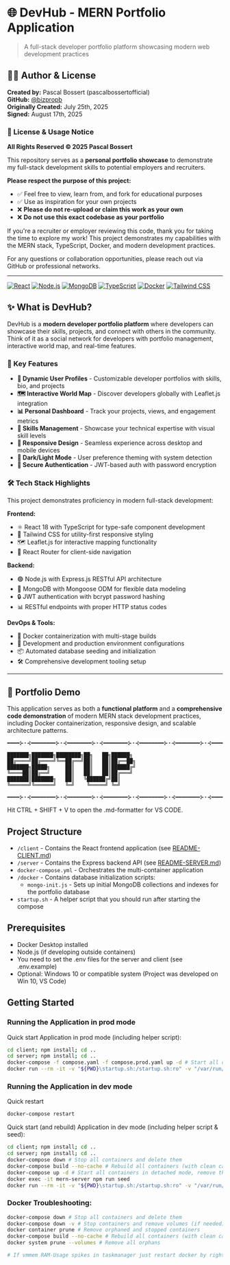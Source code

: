 # 🌐 DevHub - MERN Portfolio Application

> A full-stack developer portfolio platform showcasing modern web development practices

## 👨‍💻 Author & License

**Created by:** Pascal Bossert (pascalbossertofficial)  
**GitHub:** [@bizpropb](https://github.com/bizpropb?tab=repositories)  
**Originally Created:** July 25th, 2025  
**Signed:** August 17th, 2025  

### 📜 License & Usage Notice

**All Rights Reserved © 2025 Pascal Bossert**

This repository serves as a **personal portfolio showcase** to demonstrate my full-stack development skills to potential employers and recruiters. 

**Please respect the purpose of this project:**
- ✅ Feel free to view, learn from, and fork for educational purposes
- ✅ Use as inspiration for your own projects  
- ❌ **Please do not re-upload or claim this work as your own**
- ❌ **Do not use this exact codebase as your portfolio**

If you're a recruiter or employer reviewing this code, thank you for taking the time to explore my work! This project demonstrates my capabilities with the MERN stack, TypeScript, Docker, and modern development practices.

For any questions or collaboration opportunities, please reach out via GitHub or professional networks.

---

[![React](https://img.shields.io/badge/React-18.x-61DAFB?logo=react&logoColor=white)](https://reactjs.org/)
[![Node.js](https://img.shields.io/badge/Node.js-18.x-339933?logo=node.js&logoColor=white)](https://nodejs.org/)
[![MongoDB](https://img.shields.io/badge/MongoDB-6.x-47A248?logo=mongodb&logoColor=white)](https://mongodb.com/)
[![TypeScript](https://img.shields.io/badge/TypeScript-5.x-3178C6?logo=typescript&logoColor=white)](https://typescriptlang.org/)
[![Docker](https://img.shields.io/badge/Docker-Containerized-2496ED?logo=docker&logoColor=white)](https://docker.com/)
[![Tailwind CSS](https://img.shields.io/badge/Tailwind-3.x-06B6D4?logo=tailwindcss&logoColor=white)](https://tailwindcss.com/)

## ✨ What is DevHub?

DevHub is a **modern developer portfolio platform** where developers can showcase their skills, projects, and connect with others in the community. Think of it as a social network for developers with portfolio management, interactive world map, and real-time features.

### 🚀 Key Features

- **👤 Dynamic User Profiles** - Customizable developer portfolios with skills, bio, and projects
- **🗺️ Interactive World Map** - Discover developers globally with Leaflet.js integration  
- **📊 Personal Dashboard** - Track your projects, views, and engagement metrics
- **🎯 Skills Management** - Showcase your technical expertise with visual skill levels
- **📱 Responsive Design** - Seamless experience across desktop and mobile devices
- **🌙 Dark/Light Mode** - User preference theming with system detection
- **🔐 Secure Authentication** - JWT-based auth with password encryption

### 🛠️ Tech Stack Highlights

This project demonstrates proficiency in modern full-stack development:

**Frontend:**
- ⚛️ React 18 with TypeScript for type-safe component development
- 🎨 Tailwind CSS for utility-first responsive styling
- 🗺️ Leaflet.js for interactive mapping functionality
- 🚦 React Router for client-side navigation

**Backend:**
- 🟢 Node.js with Express.js RESTful API architecture
- 🍃 MongoDB with Mongoose ODM for flexible data modeling
- 🔒 JWT authentication with bcrypt password hashing
- 📊 RESTful endpoints with proper HTTP status codes

**DevOps & Tools:**
- 🐳 Docker containerization with multi-stage builds
- 🔧 Development and production environment configurations
- 📦 Automated database seeding and initialization
- 🛠️ Comprehensive development tooling setup

---

## 💼 Portfolio Demo

This application serves as both a **functional platform** and a **comprehensive code demonstration** of modern MERN stack development practices, including Docker containerization, responsive design, and scalable architecture patterns.



```
━━━━⊱⋆⊰━━━━━━━━⊱⋆⊰━━━━━━━━⊱⋆⊰━━━━━━━━⊱⋆⊰━━━━━━━━⊱⋆⊰━━━━━━━━⊱⋆⊰━━━━

███████╗███████╗████████╗██╗   ██╗██████╗ 
██╔════╝██╔════╝╚══██╔══╝██║   ██║██╔══██╗
███████╗█████╗     ██║   ██║   ██║██████╔╝
╚════██║██╔══╝     ██║   ██║   ██║██╔═══╝ 
███████║███████╗   ██║   ╚██████╔╝██║     
╚══════╝╚══════╝   ╚═╝    ╚═════╝ ╚═╝     
                                          
━━━━⊱⋆⊰━━━━━━━━⊱⋆⊰━━━━━━━━⊱⋆⊰━━━━━━━━⊱⋆⊰━━━━━━━━⊱⋆⊰━━━━━━━━⊱⋆⊰━━━━
```


Hit CTRL + SHIFT + V to open the .md-formatter for VS CODE.

## Project Structure

- `/client` - Contains the React frontend application (see [README-CLIENT.md](./client/README.md))
- `/server` - Contains the Express backend API (see [README-SERVER.md](./server/README.md))
- `docker-compose.yml` - Orchestrates the multi-container application
- `/docker` - Contains database initialization scripts:
  - `mongo-init.js` - Sets up initial MongoDB collections and indexes for the portfolio database
- `startup.sh` - A helper script that you should run after starting the compose

## Prerequisites

- Docker Desktop installed
- Node.js (if developing outside containers)
- You need to set the .env files for the server and client (see .env.example)
- Optional: Windows 10 or compatible system (Project was developed on Win 10, VS Code)


## Getting Started

### Running the Application in prod mode
Quick start Application in prod mode (including helper script):
```bash
cd client; npm install; cd ..
cd server; npm install; cd ..
docker-compose -f compose.yaml -f compose.prod.yaml up -d # Start all containers in detached mode, remove the 'd' if you want to follow the logs
docker run --rm -it -v "${PWD}\startup.sh:/startup.sh:ro" -v "/var/run/docker.sock:/var/run/docker.sock" --network mern-portfolio_app-network alpine:latest sh -c "apk add --no-cache docker-cli && sh /startup.sh"
```

### Running the Application in dev mode

Quick restart
```bash
docker-compose restart
```

Quick start (and rebuild) Application in dev mode (including helper script & seed):
```bash
cd client; npm install; cd ..
cd server; npm install; cd ..
docker-compose down # Stop all containers and delete them
docker-compose build --no-cache # Rebuild all containers (with clean cache)
docker-compose up -d # Start all containers in detached mode, remove the 'd' if you want to follow the logs
docker exec -it mern-server npm run seed
docker run --rm -it -v "${PWD}\startup.sh:/startup.sh:ro" -v "/var/run/docker.sock:/var/run/docker.sock" --network mern-portfolio_app-network alpine:latest sh -c "apk add --no-cache docker-cli && sh /startup.sh"
```

### Docker Troubleshooting:
```bash
docker-compose down # Stop all containers and delete them
docker-compose down -v # Stop containers and remove volumes (if needed)
docker container prune # Remove orphaned and stopped containers
docker-compose build --no-cache # Rebuild all containers (with clean cache)
docker system prune --volumes # Remove all orphans
```

```bash
# If vmmem RAM-Usage spikes in taskmanager just restart docker by rightclicking the tray icon
```
